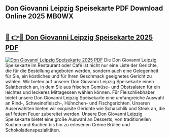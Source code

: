 ## Don Giovanni Leipzig Speisekarte PDF Download Online 2025 MB0WX

# <h2><a href="http://gc8mhb.nevu.top/?p=Don+Giovanni+Leipzig+Speisekarte">🔗 👉🔴 Don Giovanni Leipzig Speisekarte 2025 PDF</a></h2>

[![Don Giovanni Leipzig Speisekarte 2025 PDF](https://i.imgur.com/dBaPXMq.png)](http://gc8mhb.nevu.top/?p=Don+Giovanni+Leipzig+Speisekarte)
Die Don Giovanni Leipzig Speisekarte im Restaurant oder Café ist nicht nur eine Liste der Gerichte, die für die Bestellung angeboten werden, sondern auch eine Gelegenheit für Sie, ein köstliches und für Ihren Geschmack geeignetes Gericht zu wählen. Wir bieten auf unserer Don Giovanni Leipzig Speisekarte einen Salatbereich an, in dem Sie aus frischen Gemüse- und Obstsalaten für ein leichtes und leckeres Mittagessen wählen können. Für Fleischliebhaber bietet unsere Don Giovanni Leipzig Speisekarte eine umfangreiche Auswahl an Rind-, Schweinefleisch-, Hühnchen- und Fischgerichten. Unseren Auserwählten bieten wir exquisite Gerichte wie Schaschlik und Steak an, die auf fettem Feuer zubereitet werden. Unsere Don Giovanni Leipzig Speisekarte bietet eine große Auswahl an Desserts, von traditionellen Kuchen und Kuchen bis hin zu erlesenen Crème Brûlée und Schokoladenspezialitäten.
